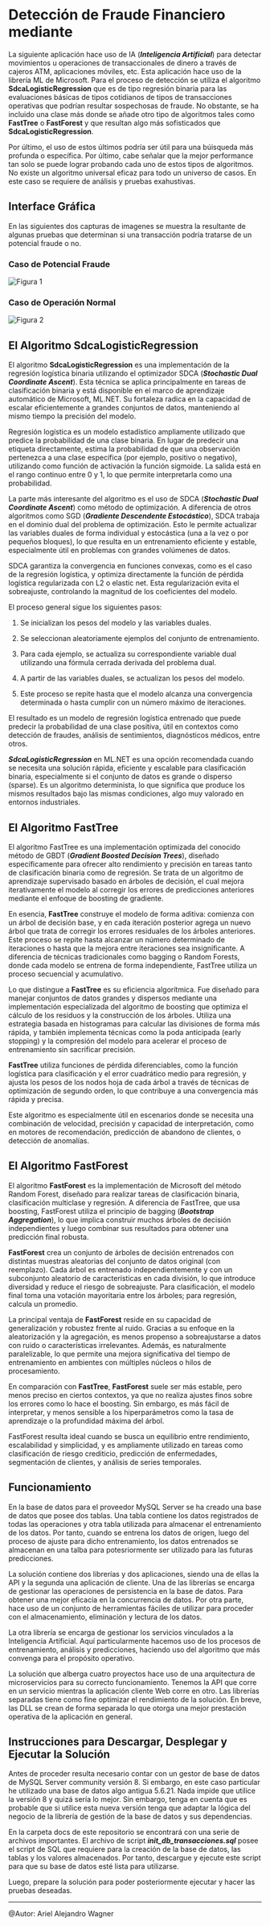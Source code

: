# Detección de Fraude Financiero mediante

La siguiente aplicación hace uso de IA (***Inteligencia Artificial***) para detectar movimientos u operaciones de transaccionales de dinero a través de cajeros ATM, aplicaciones móviles, etc. Esta aplicación hace uso de la librería ML de Microsoft. Para el proceso de detección se utiliza el algoritmo **SdcaLogisticRegression** que es de tipo regresión binaria para las evaluaciones básicas de tipos cotidianos de tipos de transacciones operativas que podrían resultar sospechosas de fraude. No obstante, se ha incluido una clase más donde se añade otro tipo de algoritmos tales como **FastTree** o **FastForest** y que resultan algo más sofisticados que **SdcaLogisticRegression**. 

Por último, el uso de estos últimos podría ser útil para una búisqueda más profunda o específica. Por último, cabe señalar que la mejor performance tan solo se puede lograr probando cada uno de estos tipos de algoritmos. No existe un algoritmo universal eficaz para todo un universo de casos. En este caso se requiere de análisis y pruebas exahustivas. 

## Interface Gráfica 

En las siguientes dos capturas de imagenes se muestra la resultante de algunas pruebas que determinan si una transacción podría tratarse de un potencial fraude o no. 

### Caso de Potencial Fraude 

![Figura 1](docs/capture_1.png) 

### Caso de Operación Normal 

![Figura 2](docs/capture_2.png)

## El Algoritmo SdcaLogisticRegression 

El algoritmo **SdcaLogisticRegression** es una implementación de la regresión logística binaria utilizando el optimizador SDCA (***Stochastic Dual Coordinate Ascent***). Esta técnica se aplica principalmente en tareas de clasificación binaria y está disponible en el marco de aprendizaje automático de Microsoft, ML.NET. Su fortaleza radica en la capacidad de escalar eficientemente a grandes conjuntos de datos, manteniendo al mismo tiempo la precisión del modelo.

Regresión logística es un modelo estadístico ampliamente utilizado que predice la probabilidad de una clase binaria. En lugar de predecir una etiqueta directamente, estima la probabilidad de que una observación pertenezca a una clase específica (por ejemplo, positivo o negativo), utilizando como función de activación la función sigmoide. La salida está en el rango continuo entre 0 y 1, lo que permite interpretarla como una probabilidad.

La parte más interesante del algoritmo es el uso de SDCA (***Stochastic Dual Coordinate Ascent***) como método de optimización. A diferencia de otros algoritmos como SGD (***Gradiente Descendente Estocástico***), SDCA trabaja en el dominio dual del problema de optimización. Esto le permite actualizar las variables duales de forma individual y estocástica (una a la vez o por pequeños bloques), lo que resulta en un entrenamiento eficiente y estable, especialmente útil en problemas con grandes volúmenes de datos.

SDCA garantiza la convergencia en funciones convexas, como es el caso de la regresión logística, y optimiza directamente la función de pérdida logística regularizada con L2 o elastic net. Esta regularización evita el sobreajuste, controlando la magnitud de los coeficientes del modelo.

El proceso general sigue los siguientes pasos:

1. Se inicializan los pesos del modelo y las variables duales.

2. Se seleccionan aleatoriamente ejemplos del conjunto de entrenamiento.

3. Para cada ejemplo, se actualiza su correspondiente variable dual utilizando una fórmula cerrada derivada del problema dual.

4. A partir de las variables duales, se actualizan los pesos del modelo.

5. Este proceso se repite hasta que el modelo alcanza una convergencia determinada o hasta cumplir con un número máximo de iteraciones.

El resultado es un modelo de regresión logística entrenado que puede predecir la probabilidad de una clase positiva, útil en contextos como detección de fraudes, análisis de sentimientos, diagnósticos médicos, entre otros.

***SdcaLogisticRegression*** en ML.NET es una opción recomendada cuando se necesita una solución rápida, eficiente y escalable para clasificación binaria, especialmente si el conjunto de datos es grande o disperso (sparse). Es un algoritmo determinista, lo que significa que produce los mismos resultados bajo las mismas condiciones, algo muy valorado en entornos industriales.

## El Algoritmo FastTree

El algoritmo FastTree es una implementación optimizada del conocido método de GBDT (***Gradient Boosted Decision Trees***), diseñado específicamente para ofrecer alto rendimiento y precisión en tareas tanto de clasificación binaria como de regresión. Se trata de un algoritmo de aprendizaje supervisado basado en árboles de decisión, el cual mejora iterativamente el modelo al corregir los errores de predicciones anteriores mediante el enfoque de boosting de gradiente.

En esencia, **FastTree** construye el modelo de forma aditiva: comienza con un árbol de decisión base, y en cada iteración posterior agrega un nuevo árbol que trata de corregir los errores residuales de los árboles anteriores. Este proceso se repite hasta alcanzar un número determinado de iteraciones o hasta que la mejora entre iteraciones sea insignificante. A diferencia de técnicas tradicionales como bagging o Random Forests, donde cada modelo se entrena de forma independiente, FastTree utiliza un proceso secuencial y acumulativo.

Lo que distingue a **FastTree** es su eficiencia algorítmica. Fue diseñado para manejar conjuntos de datos grandes y dispersos mediante una implementación especializada del algoritmo de boosting que optimiza el cálculo de los residuos y la construcción de los árboles. Utiliza una estrategia basada en histogramas para calcular las divisiones de forma más rápida, y también implementa técnicas como la poda anticipada (early stopping) y la compresión del modelo para acelerar el proceso de entrenamiento sin sacrificar precisión.

**FastTree** utiliza funciones de pérdida diferenciables, como la función logística para clasificación y el error cuadrático medio para regresión, y ajusta los pesos de los nodos hoja de cada árbol a través de técnicas de optimización de segundo orden, lo que contribuye a una convergencia más rápida y precisa.

Este algoritmo es especialmente útil en escenarios donde se necesita una combinación de velocidad, precisión y capacidad de interpretación, como en motores de recomendación, predicción de abandono de clientes, o detección de anomalías.

## El Algoritmo FastForest

El algoritmo **FastForest** es la implementación de Microsoft del método Random Forest, diseñado para realizar tareas de clasificación binaria, clasificación multiclase y regresión. A diferencia de FastTree, que usa boosting, FastForest utiliza el principio de bagging (***Bootstrap Aggregation***), lo que implica construir muchos árboles de decisión independientes y luego combinar sus resultados para obtener una predicción final robusta.

**FastForest** crea un conjunto de árboles de decisión entrenados con distintas muestras aleatorias del conjunto de datos original (con reemplazo). Cada árbol es entrenado independientemente y con un subconjunto aleatorio de características en cada división, lo que introduce diversidad y reduce el riesgo de sobreajuste. Para clasificación, el modelo final toma una votación mayoritaria entre los árboles; para regresión, calcula un promedio.

La principal ventaja de **FastForest** reside en su capacidad de generalización y robustez frente al ruido. Gracias a su enfoque en la aleatorización y la agregación, es menos propenso a sobreajustarse a datos con ruido o características irrelevantes. Además, es naturalmente paralelizable, lo que permite una mejora significativa del tiempo de entrenamiento en ambientes con múltiples núcleos o hilos de procesamiento.

En comparación con **FastTree**, **FastForest** suele ser más estable, pero menos preciso en ciertos contextos, ya que no realiza ajustes finos sobre los errores como lo hace el boosting. Sin embargo, es más fácil de interpretar, y menos sensible a los hiperparámetros como la tasa de aprendizaje o la profundidad máxima del árbol.

FastForest resulta ideal cuando se busca un equilibrio entre rendimiento, escalabilidad y simplicidad, y es ampliamente utilizado en tareas como clasificación de riesgo crediticio, predicción de enfermedades, segmentación de clientes, y análisis de series temporales.

## Funcionamiento 

En la base de datos para el proveedor MySQL Server se ha creado una base de datos que posee dos tablas. Una tabla contiene los datos registrados de todas las operaciones y otra tabla utilizada para almacenar el entrenamiento de los datos. Por tanto, cuando se entrena los datos de origen, luego del proceso de ajuste para dicho entrenamiento, los datos entrenados se almacenan en una talba para potesriormente ser utilizado para las futuras predicciones. 

La solución contiene dos librerías y dos aplicaciones, siendo una de ellas la API y la segunda una aplicación de cliente. Una de las librerías se encarga de gestionar las operaciones de persistencia en la base de datos. Para obtener una mejor eficacia en la concurrencia de datos. Por otra parte, hace uso de un conjunto de herramientas fáciles de utilizar para proceder con el almacenamiento, eliminación y lectura de los datos. 

La otra librería se encarga de gestionar los servicios vinculados a la Inteligencia Artificial. Aquí particularmente hacemos uso de los procesos de entrenamiento, análisis y predicciones, haciendo uso del algoritmo que más convenga para el propósito operativo. 

La solución que alberga cuatro proyectos hace uso de una arquitectura de microservicios para su correcto funcionamiento. Tenemos la API que corre en un servicio mientras la aplicación cliente Web corre en otro. Las librerías separadas tiene como fine optimizar el rendimiento de la solución. En breve, las DLL se crean de forma separada lo que otorga una mejor prestación operativa de la aplicación en general. 

## Instrucciones para Descargar, Desplegar y Ejecutar la Solución 

Antes de proceder resulta necesario contar con un gestor de base de datos de MySQL Server community versión 8. Si embargo, en este caso particular he utilizado una base de datos algo antigua 5.6.21. Nada impide que utilice la versión 8 y quizá sería lo mejor. Sin embargo, tenga en cuenta que es probable que si utilice esta nueva versión tenga que adaptar la lógica del negocio de la librería de gestión de la base de datos y sus dependencias. 

En la carpeta docs de este repositorio se encontrará con una serie de archivos importantes. El archivo de script ***init_db_transacciones.sql*** posee el script de SQL que requiere para la creación de la base de datos, las tablas y los valores almacenados. Por tanto, descargue y ejecute este script para que su base de datos esté lista para utilizarse. 

Luego, prepare la solución para poder posteriormente ejecutar y hacer las pruebas deseadas. 

---

@Autor: Ariel Alejandro Wagner